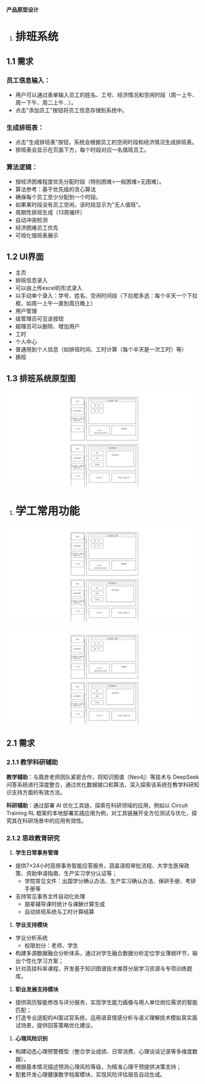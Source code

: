 ﻿**产品原型设计**
1. # **排班系统**
## **1.1 需求**
### **员工信息输入：**
- 用户可以通过表单输入员工的姓名、工号、经济情况和空闲时段（周一上午、周一下午、周二上午...）。
- 点击"添加员工"按钮将员工信息存储到系统中。
### **生成排班表：**
- 点击"生成排班表"按钮，系统会根据员工的空闲时段和经济情况生成排班表。
- 排班表会显示在页面下方，每个时段对应一名值班员工。
### **算法逻辑：**
- 按经济困难程度优先分配时段（特别困难>一般困难>无困难）。
- 算法参考：基于优先级的贪心算法
- 确保每个员工至少分配到一个时段。
- 如果某时段没有员工空闲，该时段显示为"无人值班"。
- 周期性排班生成（13周循环）
- 自动冲突检测
- 经济困难员工优先
- 可视化值班表展示
## **1.2 UI界面**
- 主页
- 排班信息录入
- 可以由上传excel的形式录入
- 以手动单个录入：学号、姓名、空闲时间段（下拉框多选：每个半天一个下拉框，如周一上午一直到周日晚上）
- 用户管理
- 级管理员可见该按钮
- 超理员可以删除、增加用户
- 工时
- 个人中心
- 普通用到个人信息（如排班时间、工时计算（每个半天是一次工时）等）
- 换班
## **1.3 排班系统原型图**

![图标  描述已自动生成](产品原型设计.001.png)

1. # **学工常用功能**
![图标  描述已自动生成](产品原型设计.001.png)

![图标  描述已自动生成](产品原型设计.001.png)

## **2.1 需求**
### **2.1.1 教学科研辅助**
**教学辅助**：与聂彦老师团队紧密合作，将知识图谱（Neo4j）等技术与 DeepSeek 问答系统进行深度整合，通过优化数据接口和算法，深入探索该系统在教学科研知识支持方面的有效方法。

**科研辅助**：通过部署 AI 优化工具链，探索在科研领域的应用，例如以 Circuit Training RL 框架的本地部署实践应用为例，对工具链展开全方位测试与优化，探究其在科研场景中的应用有效性。
### **2.1.2 思政教育研究**
1. **学生日常事务管理**
- 提供7×24小时高频事务智能应答服务，涵盖请假审批流程、大学生医保政策、资助申请指南、生产实习学分认证等；
  - 学院常见文件：出国学分确认办法、生产实习确认办法、保研手册、考研手册等
- 支持常见事务文件自动化处理
  - 朋辈辅导课时统计与课酬计算生成
  - 自动排班系统与工时计算结算
1. **学业支持模块**
- 学业分析系统
  - 权限划分：老师、学生
- 构建多源数据融合分析体系，通过对学生融合数据分析定位学业薄弱环节，输出个性化学习方案；
- 针对高挂科率课程，开发基于知识图谱技术推荐分层学习资源与专项训练题库。
1. **职业发展支持模块**
- 提供简历智能修改与评分服务，实现学生能力画像与用人单位岗位需求的智能匹配；
- 打造专业适配的AI面试官系统，运用语音情感分析与语义理解技术模拟真实面试场景，提供回答策略优化建议。
1. **心理风险识别**
- 构建动态心理预警模型（整合学业成绩、日常消费、心理谈话记录等多维度数据），
- 根据基本情况描述预测心理风险等级，为精准心理干预提供决策支持；
- 配套开发心理健康数字档案模块，实现风险评估报告自动生成。

